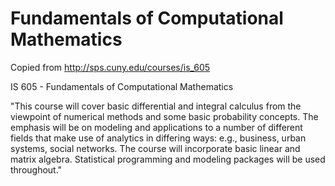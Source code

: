 Fundamentals of Computational Mathematics
=========================================

Copied from http://sps.cuny.edu/courses/is_605

IS 605 - Fundamentals of Computational Mathematics

"This course will cover basic differential and integral calculus from the viewpoint of numerical methods and some basic probability concepts. The emphasis will be on modeling and applications to a number of different fields that make use of analytics in differing ways: e.g., business, urban systems, social networks. The course will incorporate basic linear and matrix algebra. Statistical programming and modeling packages will be used throughout."
